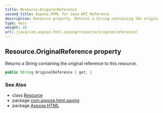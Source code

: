 ```yaml
---
title: Resource.OriginalReference
second_title: Aspose.HTML for Java API Reference
description: Resource property. Returns a String containing the original reference to this resource
type: docs
weight: 20
url: /java/com.aspose.html.saving/resource/originalreference/
---
```

## Resource.OriginalReference property

Returns a String containing the original reference to this resource.

```java
public String OriginalReference { get; }
```

### See Also

* class [Resource](../)
* package [com.aspose.html.saving](../../../com.aspose.html.saving/)
* package [Aspose.HTML](../../../)

